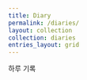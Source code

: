```yaml
---
title: Diary
permalink: /diaries/
layout: collection
collection: diaries
entries_layout: grid
---
```


하루 기록